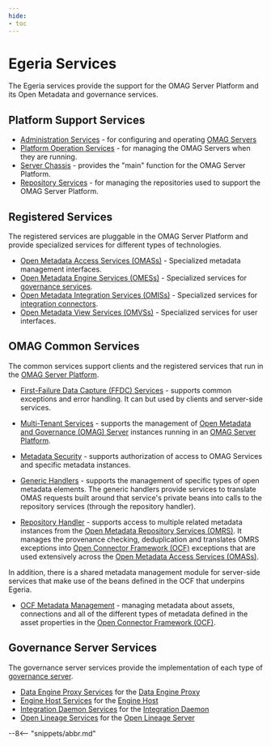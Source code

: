 ```yaml
---
hide:
- toc
---
```


<!-- SPDX-License-Identifier: CC-BY-4.0 -->
<!-- Copyright Contributors to the ODPi Egeria project 2020. -->

# Egeria Services

The Egeria services provide the support for the OMAG Server Platform and its Open Metadata and governance services.

## Platform Support Services

* [Administration Services](/services/admin-services/overview) - for configuring and operating [OMAG Servers](/concepts/omag-server)
* [Platform Operation Services](/services/platform-services/overview) - for managing the OMAG Servers when they are running.
* [Server Chassis](/services/server-chassis) - provides the "main" function for the OMAG Server Platform.
* [Repository Services](/services/omrs) - for managing the repositories used to support the OMAG Server Platform.

## Registered Services

The registered services are pluggable in the OMAG Server Platform and provide specialized services for different types of technologies.

* [Open Metadata Access Services (OMASs)](/services/omas) - Specialized metadata management interfaces.
* [Open Metadata Engine Services (OMESs)](/services/omes) - Specialized services for [governance services](/concepts/governance-service).
* [Open Metadata Integration Services (OMISs)](/services/omis) - Specialized services for [integration connectors](/concepts/integration-connector).
* [Open Metadata View Services (OMVSs)](/services/omvs) - Specialized services for user interfaces.


## OMAG Common Services

The common services support clients and the registered services that run in the [OMAG Server Platform](/concepts/omag-server-platform).

* [First-Failure Data Capture (FFDC) Services](/services/ffdc-services) - supports common exceptions and error handling.  It can but used by clients and server-side services.

* [Multi-Tenant Services](/services/multi-tenant) - supports the management of [Open Metadata and Governance (OMAG) Server](/concepts/omag-server) instances running in an [OMAG Server Platform](/concepts/omag-server-platform).

* [Metadata Security](/services/metadata-security-services) - supports authorization of access to OMAG Services and specific metadata instances.

* [Generic Handlers](/services/generic-handlers) - supports the management of specific types of open metadata elements.  The generic handlers provide services to translate OMAS requests built around that service's private beans into calls to the repository services (through the repository handler).

* [Repository Handler](/services/repository-handler) - supports access to multiple related metadata instances from the
[Open Metadata Repository Services (OMRS)](/services/omrs/overview). It manages the provenance checking, deduplication and translates OMRS exceptions into [Open Connector Framework (OCF)](/frameworks/ocf/overview) exceptions that are
used extensively across the [Open Metadata Access Services (OMASs)](/services/omas).

In addition, there is a shared metadata management module for
server-side services that make use of the beans defined in the OCF that underpins Egeria.

* [OCF Metadata Management](/services/ocf-metadata-management) - managing metadata about assets, connections and all of the different types of metadata defined in the asset properties in the [Open Connector Framework (OCF)](/frameworks/ocf/overview).


## Governance Server Services

The governance server services provide the implementation of each type of [governance server](/concepts/governance-server).

* [Data Engine Proxy Services](/services/data-engine-proxy-services) for the [Data Engine Proxy](/concepts/data-engine-proxy)
* [Engine Host Services](/services/engine-host-services) for the [Engine Host](/concepts/engine-host)
* [Integration Daemon Services](/services/integration-daemon-services) for the [Integration Daemon](/concepts/integration-daemon)
* [Open Lineage Services](/services/open-lineage-services) for the [Open Lineage Server](/concepts/open-lineage-server)

--8<-- "snippets/abbr.md"

